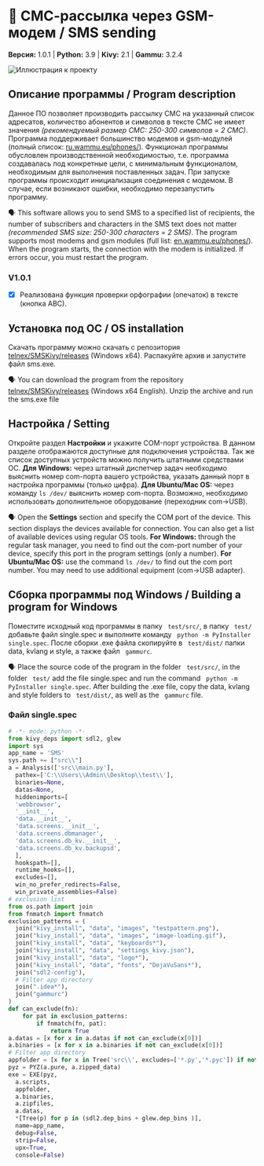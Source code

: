 # :loudspeaker: СМС-рассылка через GSM-модем / SMS sending
**Версия:** 1.0.1 | **Python:** 3.9 | **Kivy:** 2.1 | **Gammu:** 3.2.4

![Иллюстрация к проекту](https://blogger.googleusercontent.com/img/b/R29vZ2xl/AVvXsEg3Bd2c4DdhYX0o529_qViF0wTVkM2JUlW6efTStmtZ8D99rHtWHTyuJDHruW0FUFf6XYIiGXprt55TbqYoH6ZvxJF1ZZekUfjOEFnFuBn5ZYmgS7CG2lOaq5K0t-PXZnusiWbHSAJlTjf3o1n_vq1f5Dp5CjykuVemez-kE1UVKH2huiZ9hBZ4rmmeww/s1600/img.png)
## Описание программы / Program description
Данное ПО позволяет производить рассылку СМС на указанный список адресатов, количество абонентов и символов в тексте СМС не имеет значения *(рекомендуемый размер СМС: 250-300 символов = 2 СМС)*. Программа поддерживает большинство модемов и gsm-модулей (полный список: [ru.wammu.eu/phones/](https://ru.wammu.eu/phones/)). Функционал программы обусловлен производственной необходимостью, т.е. программа создавалась под конкретные цели, с минимальным функционалом, необходимым для выполнения поставленных задач. 
При запуске программы происходит инициализация соединения с модемом. В случае, если возникают ошибки, необходимо перезапустить программу.

:speaking_head: This software allows you to send SMS to a specified list of recipients, the number of subscribers and characters in the SMS text does not matter *(recommended SMS size: 250-300 characters = 2 SMS)*. The program supports most modems and gsm modules (full list: [en.wammu.eu/phones/](https://en.wammu.eu/phones/)).
When the program starts, the connection with the modem is initialized. If errors occur, you must restart the program.

### V1.0.1
- [x] Реализована функция проверки орфографии (опечаток) в тексте (кнопка АВС).

## Установка под ОС / OS installation
Скачать программу можно скачать с репозитория [telnex/SMSKivy/releases](https://github.com/telnex/SMSKivy/releases) (Windows x64). Распакуйте архив и запустите файл sms.exe.

:speaking_head: You can download the program from the repository [telnex/SMSKivy/releases](https://github.com/telnex/SMSKivy/releases/tag/v1.0.1_En) (Windows x64 English). Unzip the archive and run the sms.exe file

## Настройка / Setting
Откройте раздел **Настройки** и укажите COM-порт устройства. В данном разделе отображаются доступные для подключения устройства. Так же список доступных устройств можно получить штатными средствами ОС. **Для  Windows:**  через штатный диспетчер задач необходимо выяснить номер com-порта вашего устройства, указать данный порт в настройка программы (только цифра). **Для Ubuntu/Mac OS:** через команду ``` ls /dev/ ``` выяснить номер com-порта. Возможно, необходимо использовать дополнительное оборудование (переходник com->USB).

:speaking_head: Open the **Settings** section and specify the COM port of the device. This section displays the devices available for connection. You can also get a list of available devices using regular OS tools. **For Windows:** through the regular task manager, you need to find out the com-port number of your device, specify this port in the program settings (only a number). **For Ubuntu/Mac OS:** use the command ``` ls /dev/ ``` to find out the com port number. You may need to use additional equipment (com->USB adapter).

## Сборка программы под Windows / Building a program for Windows
Поместите исходный код программы в папку ``` test/src/```, в папку ``` test/``` добавьте файл single.spec и выполните команду ``` python -m PyInstaller single.spec```.
После сборки .exe файла скопируйте в ``` test/dist/``` папки data, kvlang и style, а также файл ``` gammurc```.

:speaking_head: Place the source code of the program in the folder ``` test/src/```, in the folder ``` test/``` add the file single.spec and run the command ``` python -m PyInstaller single.spec```.
After building the .exe file, copy the data, kvlang and style folders to ``` test/dist/```, as well as the ``` gammurc``` file.

### Файл single.spec
```python
# -*- mode: python -*-
from kivy_deps import sdl2, glew
import sys
app_name = 'SMS'
sys.path += ["src\\"]
a = Analysis(['src\\main.py'],
  pathex=['C:\\Users\\Admin\\Desktop\\test\\'],
  binaries=None,
  datas=None,
  hiddenimports=[
  'webbrowser',
  '__init__',
  'data.__init__',
  'data.screens.__init__',
  'data.screens.dbmanager',
  'data.screens.db_kv.__init__',
  'data.screens.db_kv.backupsd',
  ],
  hookspath=[],
  runtime_hooks=[],
  excludes=[],
  win_no_prefer_redirects=False,
  win_private_assemblies=False)
# exclusion list
from os.path import join
from fnmatch import fnmatch
exclusion_patterns = (
  join("kivy_install", "data", "images", "testpattern.png"),
  join("kivy_install", "data", "images", "image-loading.gif"),
  join("kivy_install", "data", "keyboards*"),
  join("kivy_install", "data", "settings_kivy.json"),
  join("kivy_install", "data", "logo*"),
  join("kivy_install", "data", "fonts", "DejaVuSans*"),
  join("sdl2-config"),
  # Filter app directory
  join(".idea*"),
  join("gammurc")
)
def can_exclude(fn):
    for pat in exclusion_patterns:
        if fnmatch(fn, pat):
            return True
a.datas = [x for x in a.datas if not can_exclude(x[0])]
a.binaries = [x for x in a.binaries if not can_exclude(x[0])]
# Filter app directory
appfolder = [x for x in Tree('src\\', excludes=['*.py','*.pyc']) if not can_exclude(x[0])]  
pyz = PYZ(a.pure, a.zipped_data)
exe = EXE(pyz,
  a.scripts,
  appfolder,
  a.binaries,
  a.zipfiles,
  a.datas,
  *[Tree(p) for p in (sdl2.dep_bins + glew.dep_bins )],
  name=app_name,
  debug=False,
  strip=False,
  upx=True,
  console=False)
  ```